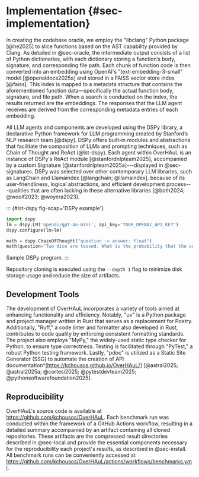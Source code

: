 # Implementation {#sec-implementation}

In creating the codebase oracle, we employ the "libclang" Python package [@he2025] to slice functions based on the AST capability provided by Clang. As detailed in @sec-oracle, the intermediate output consists of a list of Python dictionaries, with each dictionary storing a function’s body, signature, and corresponding file path. Each chunk of function code is then converted into an embedding using OpenAI's "text-embedding-3-small" model [@openaidocs2025a] and stored in a FAISS vector store index [@faiss]. This index is mapped to a metadata structure that contains the aforementioned function data—specifically the actual function body, signature, and file path. When a search is conducted on the index, the results returned are the embeddings. The responses that the LLM agent receives are derived from the corresponding metadata entries of each embedding.

All LLM agents and components are developed using the DSPy library, a declarative Python framework for LLM programming created by Stanford’s NLP research team [@dspy]. DSPy offers built-in modules and abstractions that facilitate the composition of LLMs and prompting techniques, such as Chain of Thought and ReAct (@lst-dspy). Each agent within OverHAuL is an instance of DSPy's ReAct module [@stanfordnlpteam2025], accompanied by a custom Signature [@stanfordnlpteam2025a]---displayed in @sec-signatures. DSPy was selected over other contemporary LLM libraries, such as LangChain and Llamaindex [@langchain; @llamaindex], because of its user-friendliness, logical abstractions, and efficient development process---qualities that are often lacking in these alternative libraries [@both2024; @woolf2023; @woyera2023].

::: {#lst-dspy fig-scap='DSPy example'}
```python
import dspy
lm = dspy.LM('openai/gpt-4o-mini', api_key='YOUR_OPENAI_API_KEY')
dspy.configure(lm=lm)

math = dspy.ChainOfThought("question -> answer: float")
math(question="Two dice are tossed. What is the probability that the sum equals two?")
```

Sample DSPy program.
:::

Repository cloning is executed using the `--depth 1` flag to minimize disk storage usage and reduce the size of artifacts.

## Development Tools

The development of OverHAuL incorporates a variety of tools aimed at enhancing functionality and efficiency. Notably, "uv" is a Python package and project manager written in Rust that serves as a replacement for Poetry. Additionally, "Ruff," a code linter and formatter also developed in Rust, contributes to code quality by enforcing consistent formatting standards. The project also employs "MyPy," the widely-used static type checker for Python, to ensure type correctness. Testing is facilitated through "PyTest," a robust  Python testing framework. Lastly, "pdoc" is utilized as a Static Site Generator (SSG) to automate the creation of API documentation^[<https://kchousos.github.io/OverHAuL/>] [@astral2025; @astral2025a; @cortesi2025; @pytestdevteam2025; @pythonsoftwarefoundation2025].

## Reproducibility


OverHAuL's source code is available at <https://github.com/kchousos/OverHAuL>. Each benchmark run was conducted within the framework of a GitHub Actions workflow, resulting in a detailed summary accompanied by an artifact containing all cloned repositories. These artifacts are the compressed result directories described in @sec-local and provide the essential components necessary for the reproducibility each project's results, as described in @sec-install. All benchmark runs can be conveniently accessed at <https://github.com/kchousos/OverHAuL/actions/workflows/benchmarks.yml>.
